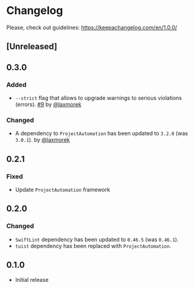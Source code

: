# Changelog

Please, check out guidelines: https://keepachangelog.com/en/1.0.0/

## [Unreleased]

## 0.3.0

### Added

- `--strict` flag that allows to upgrade warnings to serious violations (errors). [#9](https://github.com/tuist/tuist-plugin-lint/pull/9) by [@laxmorek](https://github.com/laxmorek)

### Changed

- A dependency to `ProjectAutomation` has been updated to `3.2.0` (was `3.0.1`). by [@laxmorek](https://github.com/laxmorek)

## 0.2.1

### Fixed

- Update `ProjectAutomation` framework

## 0.2.0

### Changed
 
- `SwiftLint` dependency has been updated to `0.46.5` (was `0.46.1`).
- `tuist` dependency has been replaced with `ProjectAutomation`.

## 0.1.0

- Initial release

